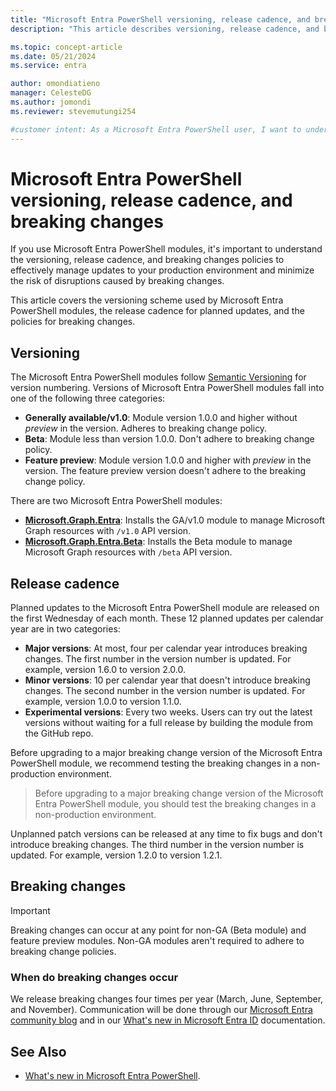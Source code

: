 ```yaml
---
title: "Microsoft Entra PowerShell versioning, release cadence, and breaking changes"
description: "This article describes versioning, release cadence, and breaking change information for the Microsoft Entra PowerShell module."

ms.topic: concept-article
ms.date: 05/21/2024
ms.service: entra

author: omondiatieno
manager: CelesteDG
ms.author: jomondi
ms.reviewer: stevemutungi254

#customer intent: As a Microsoft Entra PowerShell user, I want to understand the versioning, release cadence, and breaking changes policies so that I can plan and manage updates to my production environment effectively and minimize the risk of disruptions caused by breaking changes.
---
```


# Microsoft Entra PowerShell versioning, release cadence, and breaking changes

If you use Microsoft Entra PowerShell modules, it's important to understand the versioning, release cadence, and breaking changes policies to effectively manage updates to your production environment and minimize the risk of disruptions caused by breaking changes. 

This article covers the versioning scheme used by Microsoft Entra PowerShell modules, the release cadence for planned updates, and the policies for breaking changes.

## Versioning

The Microsoft Entra PowerShell modules follow [Semantic Versioning](https://semver.org/) for version numbering.
Versions of Microsoft Entra PowerShell modules fall into one of the following three categories:

- **Generally available/v1.0**: Module version 1.0.0 and higher without _preview_ in the version. Adheres to breaking change policy.
- **Beta**: Module less than version 1.0.0. Don't adhere to breaking change policy.
- **Feature preview**: Module version 1.0.0 and higher with _preview_ in the version. The feature preview version doesn't adhere to the breaking change policy.

There are two Microsoft Entra PowerShell modules:

- **[Microsoft.Graph.Entra](https://www.powershellgallery.com/packages/Microsoft.Graph.Entra/)**: Installs the GA/v1.0 module to manage Microsoft Graph resources with `/v1.0` API version.
- **[Microsoft.Graph.Entra.Beta](https://www.powershellgallery.com/packages/Microsoft.Graph.Entra.Beta/)**: Installs the Beta module to manage Microsoft Graph resources with `/beta` API version.

## Release cadence

Planned updates to the Microsoft Entra PowerShell module are released on the first Wednesday of each month. These
12 planned updates per calendar year are in two categories:

- **Major versions**: At most, four per calendar year introduces breaking changes. The first number in the
  version number is updated. For example, version 1.6.0 to version 2.0.0.
- **Minor versions**: 10 per calendar year that doesn't introduce breaking changes. The second number in
  the version number is updated. For example, version 1.0.0 to version 1.1.0.
- **Experimental versions**: Every two weeks. Users can try out the latest versions without waiting for a full release by building the module from the GitHub repo.

Before upgrading to a major breaking change version of the Microsoft Entra PowerShell module, we recommend testing the breaking changes in a non-production environment.
> Before upgrading to a major breaking change version of the Microsoft Entra PowerShell module, you should test the breaking changes in a non-production environment.

Unplanned patch versions can be released at any time to fix bugs and don't introduce
breaking changes. The third number in the version number is updated. For example, version 1.2.0 to
version 1.2.1.

## Breaking changes

> [!IMPORTANT]
> Breaking changes can occur at any point for non-GA (Beta module) and feature preview modules. Non-GA
> modules aren't required to adhere to breaking change policies.

### When do breaking changes occur

We release breaking changes four times per year (March, June, September, and November). Communication will be done through our [Microsoft Entra community blog][entra-community-blog] and in our [What's new in Microsoft Entra ID][whats-new-in-entra] documentation.

## See Also

- [What's new in Microsoft Entra PowerShell][whats-new].

<!-- link references -->
[entra-community-blog]: https://techcommunity.microsoft.com/t5/microsoft-entra-blog/bg-p/Identity
[whats-new-in-entra]: /entra/fundamentals/whats-new
[whats-new]: whats-new-docs.md
